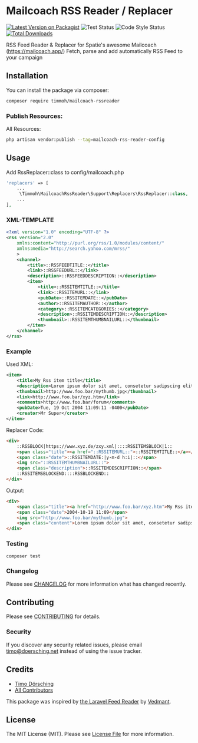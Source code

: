 # Mailcoach RSS Reader / Replacer
[![Latest Version on Packagist](https://img.shields.io/packagist/v/timmoh/mailcoach-rssreader.svg?style=flat-square)](https://packagist.org/packages/timmoh/mailcoach-rssreader)
![Test Status](https://img.shields.io/github/workflow/status/timmoh/mailcoach-rssreader/run-tests?label=tests)
![Code Style Status](https://img.shields.io/github/workflow/status/timmoh/mailcoach-rssreader/Check%20&%20fix%20styling?label=code%20style)
[![Total Downloads](https://img.shields.io/packagist/dt/timmoh/mailcoach-rssreader.svg?style=flat-square)](https://packagist.org/packages/timmoh/mailcoach-rssreader)

RSS Feed Reader & Replacer for Spatie's awesome Mailcoach (https://mailcoach.app/)
Fetch, parse and add automatically RSS Feed to your campaign 

## Installation

You can install the package via composer:

```bash
composer require timmoh/mailcoach-rssreader
```

### Publish Resources:
All Resources:
```bash
php artisan vendor:publish --tag=mailcoach-rss-reader-config
```

## Usage

Add RssReplacer::class to config/mailcoach.php
```php
'replacers' => [
    ...
     \Timmoh\MailcoachRssReader\Support\Replacers\RssReplacer::class,
    ...
],
```


### XML-TEMPLATE
```xml
<?xml version="1.0" encoding="UTF-8" ?>
<rss version="2.0" 
	xmlns:content="http://purl.org/rss/1.0/modules/content/"
	xmlns:media="http://search.yahoo.com/mrss/"
	>
	<channel>
		<title>::RSSFEEDTITLE::</title>
		<link>::RSSFEEDURL::</link>
		<description>::RSSFEEDDESCRIPTION::</description>
		<item>
			<title>::RSSITEMTITLE::</title>
			<link>::RSSITEMURL::</link>
			<pubDate>::RSSITEMDATE::</pubDate>
			<author>::RSSITEMAUTHOR::</author>
			<category>::RSSITEMCATEGORIES::</category>
			<description>::RSSITEMDESCRIPTION::</description>
			<thumbnail>::RSSITEMTHUMBNAILURL::</thumbnail>
		</item>
	</channel>
</rss>
```

### Example
Used XML:
```xml
<item>
    <title>My Rss item title</title>
    <description>Lorem ipsum dolor sit amet, consetetur sadipscing elitr, sed diam nonumy eirmod tempor invidunt ut labore et dolore magna aliquyam</description>
    <thumbnail>http://www.foo.bar/mythumb.jpg</thumbnail>
    <link>http://www.foo.bar/xyz.htm</link>
    <comments>http://www.foo.bar/forum</comments>
    <pubDate>Tue, 19 Oct 2004 11:09:11 -0400</pubDate>
    <creator>Mr Super</creator>
</item>
```
Replacer Code:
```html
<div>
    ::RSSBLOCK|https://www.xyz.de/zxy.xml|::::RSSITEMSBLOCK|1::
    <span class="title"><a href="::RSSITEMURL::">::RSSITEMTITLE::</a></span>
    <span class="date">::RSSITEMDATE:|y-m-d h:i|::</span>
    <img src="::RSSITEMTHUMBNAILURL::">
    <span class="description">::RSSITEMDESCRIPTION::</span>
    ::RSSITEMSBLOCKEND::::RSSBLOCKEND::
</div>
```
Output:
```html
<div>
    <span class="title"><a href="http://www.foo.bar/xyz.htm">My Rss item title</a></span>
    <span class="date">2004-10-19 11:09</span>
    <img src="http://www.foo.bar/mythumb.jpg">
    <span class="content">Lorem ipsum dolor sit amet, consetetur sadipscing elitr, sed diam nonumy eirmod tempor invidunt ut labore et dolore magna aliquyam</span>
</div>
```


### Testing

``` bash
composer test
```

### Changelog

Please see [CHANGELOG](CHANGELOG.md) for more information what has changed recently.

## Contributing

Please see [CONTRIBUTING](CONTRIBUTING.md) for details.

### Security

If you discover any security related issues, please email timo@doersching.net instead of using the issue tracker.

## Credits

- [Timo Dörsching](https://github.com/timmoh)
- [All Contributors](../../contributors)

This package was inspired by [the Laravel Feed Reader](https://github.com/vedmant/laravel-feed-reader) by [Vedmant](https://github.com/vedmant).

## License

The MIT License (MIT). Please see [License File](LICENSE.md) for more information.
